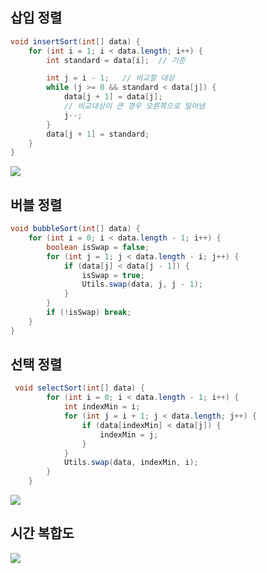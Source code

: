 ## 삽입 정렬
```java
void insertSort(int[] data) {
    for (int i = 1; i < data.length; i++) {
        int standard = data[i];  // 기준

        int j = i - 1;   // 비교할 대상
        while (j >= 0 && standard < data[j]) {
            data[j + 1] = data[j];
            // 비교대상이 큰 경우 오른쪽으로 밀어냄
            j--;
        }
        data[j + 1] = standard;
    }
}
```
![](https://gmlwjd9405.github.io/images/algorithm-insertion-sort/insertion-sort.png)

## 버블 정렬
```java
void bubbleSort(int[] data) {
    for (int i = 0; i < data.length - 1; i++) {
        boolean isSwap = false;
        for (int j = 1; j < data.length - i; j++) {
            if (data[j] < data[j - 1]) {
                isSwap = true;
                Utils.swap(data, j, j - 1);
            }
        }
        if (!isSwap) break;
    }
}
```

## 선택 정렬
```java
 void selectSort(int[] data) {
        for (int i = 0; i < data.length - 1; i++) {
            int indexMin = i;
            for (int j = i + 1; j < data.length; j++) {
                if (data[indexMin] < data[j]) {
                    indexMin = j;
                }
            }
            Utils.swap(data, indexMin, i);
        }
    }
```
![](https://upload.wikimedia.org/wikipedia/commons/9/94/Selection-Sort-Animation.gif)

## 시간 복합도
![](https://gmlwjd9405.github.io/images/algorithm-insertion-sort/sort-time-complexity.png)